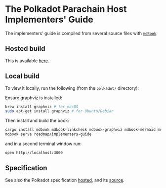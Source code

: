 # The Polkadot Parachain Host Implementers' Guide

The implementers' guide is compiled from several source files with [`mdBook`](https://github.com/rust-lang/mdBook).

## Hosted build

This is available [here](https://paritytech.github.io/polkadot-sdk/book/).

## Local build

To view it locally, run the following (from the `polkadot/` directory):

Ensure graphviz is installed:

```sh
brew install graphviz # for macOS
sudo apt-get install graphviz # for Ubuntu/Debian
```

Then install and build the book:

```sh
cargo install mdbook mdbook-linkcheck mdbook-graphviz mdbook-mermaid mdbook-last-changed
mdbook serve roadmap/implementers-guide
```

and in a second terminal window run:

```sh
open http://localhost:3000
```

## Specification

See also the Polkadot specification [hosted](https://spec.polkadot.network/), and its [source](https://github.com/w3f/polkadot-spec).
